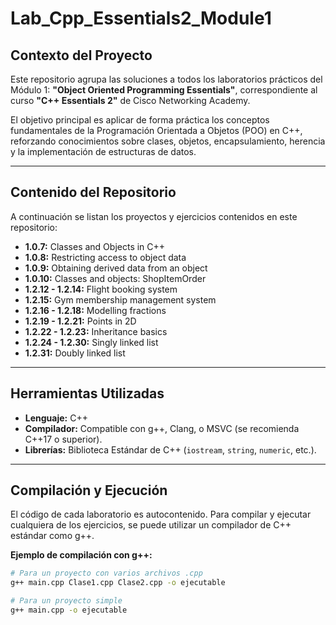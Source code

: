 # Lab_Cpp_Essentials2_Module1

## Contexto del Proyecto

Este repositorio agrupa las soluciones a todos los laboratorios prácticos del Módulo 1: **"Object Oriented Programming Essentials"**, correspondiente al curso **"C++ Essentials 2"** de Cisco Networking Academy.

El objetivo principal es aplicar de forma práctica los conceptos fundamentales de la Programación Orientada a Objetos (POO) en C++, reforzando conocimientos sobre clases, objetos, encapsulamiento, herencia y la implementación de estructuras de datos.

---

## Contenido del Repositorio

A continuación se listan los proyectos y ejercicios contenidos en este repositorio:

* **1.0.7:** Classes and Objects in C++
* **1.0.8:** Restricting access to object data
* **1.0.9:** Obtaining derived data from an object
* **1.0.10:** Classes and objects: ShopItemOrder
* **1.2.12 - 1.2.14:** Flight booking system 
* **1.2.15:** Gym membership management system
* **1.2.16 - 1.2.18:** Modelling fractions 
* **1.2.19 - 1.2.21:** Points in 2D 
* **1.2.22 - 1.2.23:** Inheritance basics
* **1.2.24 - 1.2.30:** Singly linked list 
* **1.2.31:** Doubly linked list

---

## Herramientas Utilizadas

* **Lenguaje:** C++
* **Compilador:** Compatible con g++, Clang, o MSVC (se recomienda C++17 o superior).
* **Librerías:** Biblioteca Estándar de C++ (`iostream`, `string`, `numeric`, etc.).

---

## Compilación y Ejecución

El código de cada laboratorio es autocontenido. Para compilar y ejecutar cualquiera de los ejercicios, se puede utilizar un compilador de C++ estándar como g++.

**Ejemplo de compilación con g++:**
```bash
# Para un proyecto con varios archivos .cpp
g++ main.cpp Clase1.cpp Clase2.cpp -o ejecutable

# Para un proyecto simple
g++ main.cpp -o ejecutable
